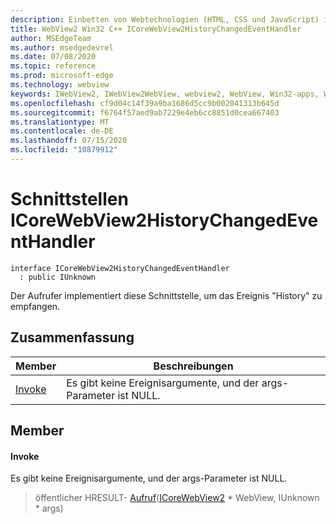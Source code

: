 ```yaml
---
description: Einbetten von Webtechnologien (HTML, CSS und JavaScript) in ihre systemeigenen Anwendungen mit dem Microsoft Edge WebView2-Steuerelement
title: WebView2 Win32 C++ ICoreWebView2HistoryChangedEventHandler
author: MSEdgeTeam
ms.author: msedgedevrel
ms.date: 07/08/2020
ms.topic: reference
ms.prod: microsoft-edge
ms.technology: webview
keywords: IWebView2, IWebView2WebView, webview2, WebView, Win32-apps, Win32, Edge, ICoreWebView2, ICoreWebView2Controller, Browser-Steuerelement, Edge-HTML, ICoreWebView2HistoryChangedEventHandler
ms.openlocfilehash: cf9d04c14f39a9ba1686d5cc9b002041313b645d
ms.sourcegitcommit: f6764f57aed9ab7229e4eb6cc8851d0cea667403
ms.translationtype: MT
ms.contentlocale: de-DE
ms.lasthandoff: 07/15/2020
ms.locfileid: "10879912"
---
```

# Schnittstellen ICoreWebView2HistoryChangedEventHandler 

```
interface ICoreWebView2HistoryChangedEventHandler
  : public IUnknown
```

Der Aufrufer implementiert diese Schnittstelle, um das Ereignis "History" zu empfangen.

## Zusammenfassung

 Member                        | Beschreibungen
--------------------------------|---------------------------------------------
[Invoke](#invoke) | Es gibt keine Ereignisargumente, und der args-Parameter ist NULL.

## Member

#### Invoke 

Es gibt keine Ereignisargumente, und der args-Parameter ist NULL.

> öffentlicher HRESULT- [Aufruf](#invoke)([ICoreWebView2](icorewebview2.md) * WebView, IUnknown * args)


